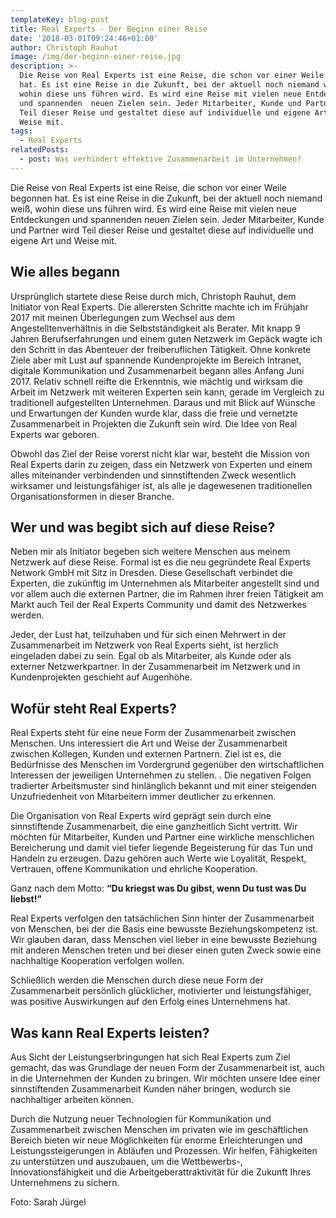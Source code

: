 ```yaml
---
templateKey: blog-post
title: Real Experts - Der Beginn einer Reise
date: '2018-03-01T09:24:46+01:00'
author: Christoph Rauhut
image: /img/der-beginn-einer-reise.jpg
description: >-
  Die Reise von Real Experts ist eine Reise, die schon vor einer Weile begonnen
  hat. Es ist eine Reise in die Zukunft, bei der aktuell noch niemand weiß,
  wohin diese uns führen wird. Es wird eine Reise mit vielen neue Entdeckungen
  und spannenden  neuen Zielen sein. Jeder Mitarbeiter, Kunde und Partner wird
  Teil dieser Reise und gestaltet diese auf individuelle und eigene Art und
  Weise mit. 
tags:
  - Real Experts
relatedPosts:
  - post: Was verhindert effektive Zusammenarbeit im Unternehmen?
---
```

Die Reise von Real Experts ist eine Reise, die schon vor einer Weile begonnen hat. Es ist eine Reise in die Zukunft, bei der aktuell noch niemand weiß, wohin diese uns führen wird. Es wird eine Reise mit vielen neue Entdeckungen und spannenden  neuen Zielen sein. Jeder Mitarbeiter, Kunde und Partner wird Teil dieser Reise und gestaltet diese auf individuelle und eigene Art und Weise mit. 

## Wie alles begann

Ursprünglich startete diese Reise durch mich, Christoph Rauhut, dem Initiator von Real Experts. Die allerersten Schritte machte ich im Frühjahr 2017 mit meinen Überlegungen zum Wechsel aus dem Angestelltenverhältnis in die Selbstständigkeit als Berater. Mit knapp 9 Jahren Berufserfahrungen und einem guten Netzwerk im Gepäck wagte ich den Schritt in das Abenteuer der freiberuflichen Tätigkeit. Ohne konkrete Ziele aber mit Lust auf spannende Kundenprojekte im Bereich Intranet, digitale Kommunikation und Zusammenarbeit begann alles Anfang Juni 2017. Relativ schnell reifte die Erkenntnis, wie mächtig und wirksam die Arbeit im Netzwerk mit weiteren Experten sein kann, gerade im Vergleich zu traditionell aufgestellten Unternehmen. Daraus und mit Blick auf Wünsche und Erwartungen der Kunden wurde klar, dass die freie und vernetzte Zusammenarbeit in Projekten die Zukunft sein wird. Die Idee von Real Experts war geboren. 

Obwohl das Ziel der Reise vorerst nicht klar war, besteht die Mission von Real Experts darin zu zeigen, dass ein Netzwerk von Experten und einem alles miteinander verbindenden und sinnstiftenden Zweck wesentlich wirksamer und leistungsfähiger ist, als alle je dagewesenen traditionellen Organisationsformen in dieser Branche. 

## Wer und was begibt sich auf diese Reise?

Neben mir als Initiator begeben sich weitere Menschen aus meinem Netzwerk auf diese Reise. Formal ist es die neu gegründete Real Experts Network GmbH mit Sitz in Dresden. Diese Gesellschaft verbindet die Experten, die zukünftig im Unternehmen als Mitarbeiter angestellt sind und vor allem auch die externen Partner, die im Rahmen ihrer freien Tätigkeit am Markt auch Teil der Real Experts Community und damit des Netzwerkes werden. 

Jeder, der Lust hat, teilzuhaben und für sich einen Mehrwert in der Zusammenarbeit im Netzwerk von Real Experts sieht, ist herzlich eingeladen dabei zu sein. Egal ob als Mitarbeiter, als Kunde oder als externer Netzwerkpartner. In der Zusammenarbeit im Netzwerk und in Kundenprojekten geschieht auf Augenhöhe. 

## Wofür steht Real Experts?

Real Experts steht für eine neue Form der Zusammenarbeit zwischen Menschen. Uns interessiert die Art und Weise der Zusammenarbeit zwischen Kollegen, Kunden und externen Partnern. Ziel ist es, die Bedürfnisse des Menschen im Vordergrund gegenüber den wirtschaftlichen Interessen der jeweiligen Unternehmen zu stellen. . Die negativen Folgen tradierter Arbeitsmuster sind hinlänglich bekannt und mit einer steigenden Unzufriedenheit von Mitarbeitern immer deutlicher zu erkennen. 

Die Organisation von Real Experts wird geprägt sein durch eine sinnstiftende Zusammenarbeit, die eine ganzheitlich Sicht vertritt. Wir möchten für Mitarbeiter, Kunden und Partner eine wirkliche menschlichen Bereicherung und damit viel tiefer liegende Begeisterung für das Tun und Handeln zu erzeugen. Dazu gehören auch Werte wie Loyalität, Respekt, Vertrauen, offene Kommunikation und ehrliche Kooperation. 

Ganz nach dem Motto: **“Du kriegst was Du gibst, wenn Du tust was Du liebst!”**

Real Experts verfolgen den tatsächlichen Sinn hinter der Zusammenarbeit von Menschen, bei der die Basis eine bewusste Beziehungskompetenz ist. Wir glauben daran, dass Menschen viel lieber in eine bewusste Beziehung mit anderen Menschen treten und bei dieser einen guten Zweck sowie eine nachhaltige Kooperation verfolgen wollen. 

Schließlich werden die Menschen durch diese neue Form der Zusammenarbeit persönlich glücklicher, motivierter und leistungsfähiger, was positive Auswirkungen auf den Erfolg eines Unternehmens hat. 

## Was kann Real Experts leisten?

Aus Sicht der Leistungserbringungen hat sich Real Experts zum Ziel gemacht, das was Grundlage der neuen Form der Zusammenarbeit ist, auch in die Unternehmen der Kunden zu bringen. Wir möchten unsere Idee einer sinnstiftenden Zusammenarbeit Kunden näher bringen, wodurch sie nachhaltiger arbeiten können. 

Durch die Nutzung neuer Technologien für Kommunikation und Zusammenarbeit zwischen Menschen im privaten wie im geschäftlichen Bereich bieten wir neue Möglichkeiten für enorme Erleichterungen und Leistungssteigerungen in Abläufen und Prozessen. Wir helfen, Fähigkeiten zu unterstützen und auszubauen, um die Wettbewerbs-, Innovationsfähigkeit und die Arbeitgeberattraktivität für die Zukunft Ihres Unternehmens zu sichern.

Foto: Sarah Jürgel
